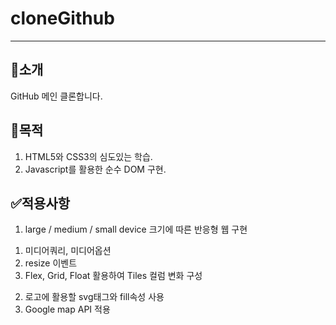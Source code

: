 # cloneGithub
---
## 🎤소개
GitHub 메인 클론합니다.
[](https://bit.ly/3m6FXiw)

## 🥅목적
1. HTML5와 CSS3의 심도있는 학습.
2. Javascript를 활용한 순수 DOM 구현.

## ✅적용사항
1. large / medium / small device 크기에 따른 반응형 웹 구현
  1) 미디어쿼리, 미디어옵션
  2) resize 이벤트
  3) Flex, Grid, Float 활용하여 Tiles 컬럼 변화 구성
2. 로고에 활용할 svg태그와 fill속성 사용
3. Google map API 적용
